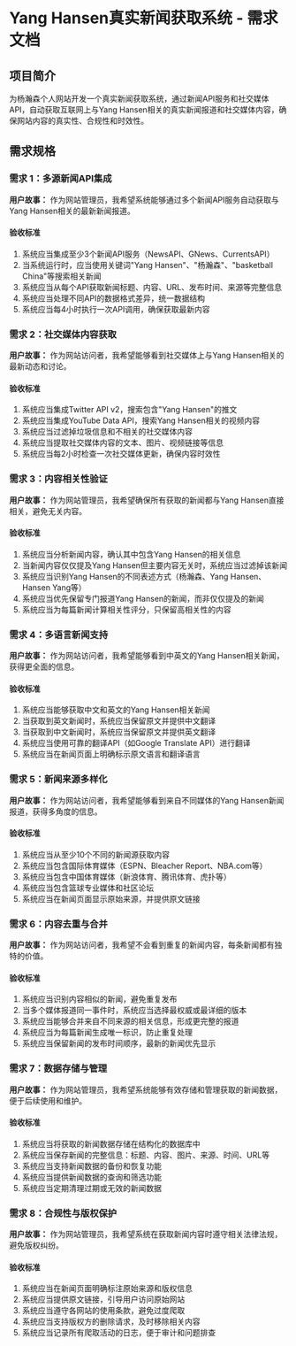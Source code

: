 # Yang Hansen真实新闻获取系统 - 需求文档

## 项目简介

为杨瀚森个人网站开发一个真实新闻获取系统，通过新闻API服务和社交媒体API，自动获取互联网上与Yang Hansen相关的真实新闻报道和社交媒体内容，确保网站内容的真实性、合规性和时效性。

## 需求规格

### 需求 1：多源新闻API集成

**用户故事：** 作为网站管理员，我希望系统能够通过多个新闻API服务自动获取与Yang Hansen相关的最新新闻报道。

#### 验收标准

1. 系统应当集成至少3个新闻API服务（NewsAPI、GNews、CurrentsAPI）
2. 当系统运行时，应当使用关键词"Yang Hansen"、"杨瀚森"、"basketball China"等搜索相关新闻
3. 系统应当从每个API获取新闻标题、内容、URL、发布时间、来源等完整信息
4. 系统应当处理不同API的数据格式差异，统一数据结构
5. 系统应当每4小时执行一次API调用，确保获取最新内容

### 需求 2：社交媒体内容获取

**用户故事：** 作为网站访问者，我希望能够看到社交媒体上与Yang Hansen相关的最新动态和讨论。

#### 验收标准

1. 系统应当集成Twitter API v2，搜索包含"Yang Hansen"的推文
2. 系统应当集成YouTube Data API，搜索Yang Hansen相关的视频内容
3. 系统应当过滤掉垃圾信息和不相关的社交媒体内容
4. 系统应当提取社交媒体内容的文本、图片、视频链接等信息
5. 系统应当每2小时检查一次社交媒体更新，确保内容时效性

### 需求 3：内容相关性验证

**用户故事：** 作为网站管理员，我希望确保所有获取的新闻都与Yang Hansen直接相关，避免无关内容。

#### 验收标准

1. 系统应当分析新闻内容，确认其中包含Yang Hansen的相关信息
2. 当新闻内容仅仅提及Yang Hansen但主要内容无关时，系统应当过滤掉该新闻
3. 系统应当识别Yang Hansen的不同表述方式（杨瀚森、Yang Hansen、Hansen Yang等）
4. 系统应当优先保留专门报道Yang Hansen的新闻，而非仅仅提及的新闻
5. 系统应当为每篇新闻计算相关性评分，只保留高相关性的内容

### 需求 4：多语言新闻支持

**用户故事：** 作为网站访问者，我希望能够看到中英文的Yang Hansen相关新闻，获得更全面的信息。

#### 验收标准

1. 系统应当能够获取中文和英文的Yang Hansen相关新闻
2. 当获取到英文新闻时，系统应当保留原文并提供中文翻译
3. 当获取到中文新闻时，系统应当保留原文并提供英文翻译
4. 系统应当使用可靠的翻译API（如Google Translate API）进行翻译
5. 系统应当在新闻页面上明确标示原文语言和翻译语言

### 需求 5：新闻来源多样化

**用户故事：** 作为网站访问者，我希望能够看到来自不同媒体的Yang Hansen新闻报道，获得多角度的信息。

#### 验收标准

1. 系统应当从至少10个不同的新闻源获取内容
2. 系统应当包含国际体育媒体（ESPN、Bleacher Report、NBA.com等）
3. 系统应当包含中国体育媒体（新浪体育、腾讯体育、虎扑等）
4. 系统应当包含篮球专业媒体和社区论坛
5. 系统应当在新闻页面显示原始来源，并提供原文链接

### 需求 6：内容去重与合并

**用户故事：** 作为网站访问者，我希望不会看到重复的新闻内容，每条新闻都有独特的价值。

#### 验收标准

1. 系统应当识别内容相似的新闻，避免重复发布
2. 当多个媒体报道同一事件时，系统应当选择最权威或最详细的版本
3. 系统应当能够合并来自不同来源的相关信息，形成更完整的报道
4. 系统应当为每篇新闻生成唯一标识，防止重复处理
5. 系统应当保留新闻的发布时间顺序，最新的新闻优先显示

### 需求 7：数据存储与管理

**用户故事：** 作为网站管理员，我希望系统能够有效存储和管理获取的新闻数据，便于后续使用和维护。

#### 验收标准

1. 系统应当将获取的新闻数据存储在结构化的数据库中
2. 系统应当保存新闻的完整信息：标题、内容、图片、来源、时间、URL等
3. 系统应当支持新闻数据的备份和恢复功能
4. 系统应当提供新闻数据的查询和筛选功能
5. 系统应当定期清理过期或无效的新闻数据

### 需求 8：合规性与版权保护

**用户故事：** 作为网站管理员，我希望系统在获取新闻内容时遵守相关法律法规，避免版权纠纷。

#### 验收标准

1. 系统应当在新闻页面明确标注原始来源和版权信息
2. 系统应当提供原文链接，引导用户访问原始网站
3. 系统应当遵守各网站的使用条款，避免过度爬取
4. 系统应当支持版权方的删除请求，及时移除相关内容
5. 系统应当记录所有爬取活动的日志，便于审计和问题排查